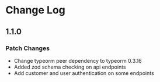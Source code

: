 # Change Log

## 1.1.0

### Patch Changes

- Change typeorm peer dependency to typeorm 0.3.16
- Added zod schema checking on api endpoints
- Add customer and user authentication on some endpoints
